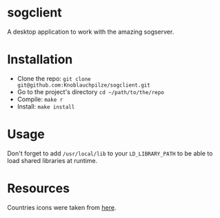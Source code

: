 # sogclient
A desktop application to work with the amazing sogserver.

# Installation

- Clone the repo: `git clone git@github.com:Knoblauchpilze/sogclient.git`
- Go to the project's directory `cd ~/path/to/the/repo`
- Compile: `make r`
- Install: `make install`

# Usage

Don't forget to add `/usr/local/lib` to your `LD_LIBRARY_PATH` to be able to load shared libraries at runtime.

# Resources

Countries icons were taken from [here](https://www.flaticon.com/fr/packs/countrys-flags).